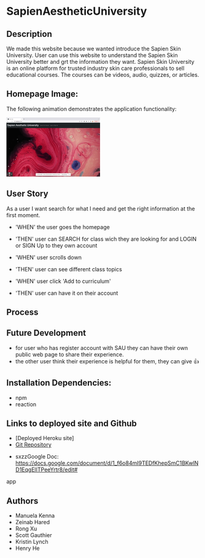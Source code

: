 # SapienAestheticUniversity

## Description  

We made this website because we wanted introduce the Sapien Skin University. User can use this website to understand the Sapien Skin University better and grt the information they want. Sapien Skin University is an online platform for trusted industry skin care professionals to sell educational courses. The courses can be videos, audio, quizzes, or articles. 

## Homepage Image:
The following animation demonstrates the application functionality:

![SapienAestheticUniversity main page](./Assets/244.gif)

## User Story 
As a user I want search for what I need and get the right information at the first moment. 

* 'WHEN' the user goes the homepage
* 'THEN' user can SEARCH for class wich they are looking for and LOGIN or SIGN Up to they own account

* 'WHEN' user scrolls down 
* 'THEN' user can see different class topics

* 'WHEN' user click 'Add to curriculum'
* 'THEN' user can have it on their account

## Process

## Future Development
* for user who has register account with SAU they can have their own public web page to share their experience.
* the other user think their experience is helpful for them, they can give 👍 

## Installation Dependencies:
* npm
* reaction

## Links to deployed site and Github
* [Deployed Heroku site]
* [Git Repository](https://github.com/ManuelaKenna/SapienAestheticUniversity)

- sxzzGoogle Doc: https://docs.google.com/document/d/1_f6o84mI9TEDfKhepSmC1BKwlND1EqgElITPeeYrtr8/edit#

app

## Authors
* Manuela Kenna 
* Zeinab Hared
* Rong Xu
* Scott Gauthier
* Kristin Lynch 
* Henry He

